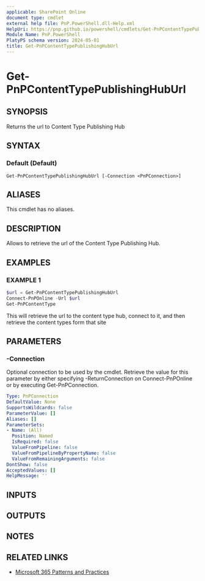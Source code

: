 ```yaml
---
applicable: SharePoint Online
document type: cmdlet
external help file: PnP.PowerShell.dll-Help.xml
HelpUri: https://pnp.github.io/powershell/cmdlets/Get-PnPContentTypePublishingHubUrl.html
Module Name: PnP.PowerShell
PlatyPS schema version: 2024-05-01
title: Get-PnPContentTypePublishingHubUrl
---
```


# Get-PnPContentTypePublishingHubUrl

## SYNOPSIS

Returns the url to Content Type Publishing Hub

## SYNTAX

### Default (Default)

```
Get-PnPContentTypePublishingHubUrl [-Connection <PnPConnection>]
```

## ALIASES

This cmdlet has no aliases.

## DESCRIPTION

Allows to retrieve the url of the Content Type Publishing Hub.

## EXAMPLES

### EXAMPLE 1

```powershell
$url = Get-PnPContentTypePublishingHubUrl
Connect-PnPOnline -Url $url
Get-PnPContentType
```

This will retrieve the url to the content type hub, connect to it, and then retrieve the content types form that site

## PARAMETERS

### -Connection

Optional connection to be used by the cmdlet. Retrieve the value for this parameter by either specifying -ReturnConnection on Connect-PnPOnline or by executing Get-PnPConnection.

```yaml
Type: PnPConnection
DefaultValue: None
SupportsWildcards: false
ParameterValue: []
Aliases: []
ParameterSets:
- Name: (All)
  Position: Named
  IsRequired: false
  ValueFromPipeline: false
  ValueFromPipelineByPropertyName: false
  ValueFromRemainingArguments: false
DontShow: false
AcceptedValues: []
HelpMessage: ''
```

## INPUTS

## OUTPUTS

## NOTES

## RELATED LINKS

- [Microsoft 365 Patterns and Practices](https://aka.ms/m365pnp)
